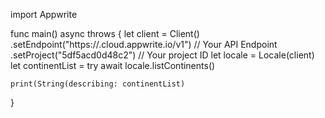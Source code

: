 import Appwrite

func main() async throws {
    let client = Client()
      .setEndpoint("https://<REGION>.cloud.appwrite.io/v1") // Your API Endpoint
      .setProject("5df5acd0d48c2") // Your project ID
    let locale = Locale(client)
    let continentList = try await locale.listContinents()

    print(String(describing: continentList)
}
